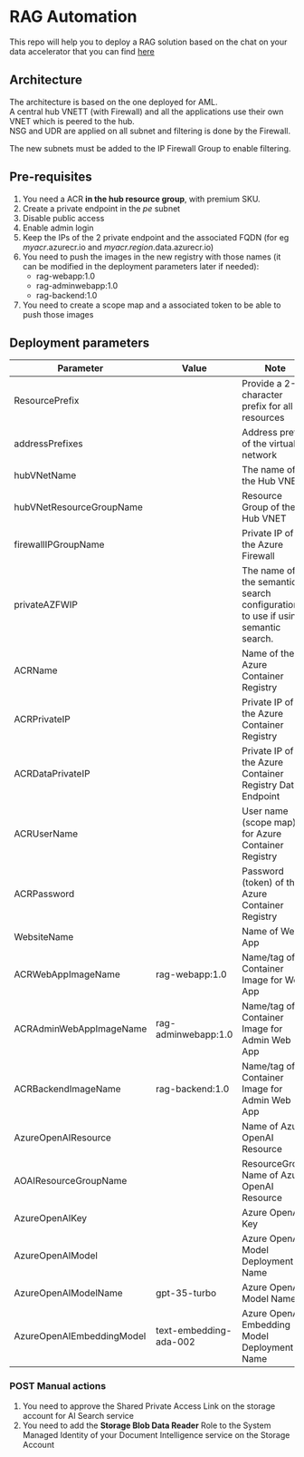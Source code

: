 # RAG Automation

This repo will help you to deploy a RAG solution based on the chat on your data accelerator that you can find [here](https://github.com/Azure-Samples/chat-with-your-data-solution-accelerator/tree/main)

## Architecture

The architecture is based on the one deployed for AML.  
A central hub VNETT (with Firewall) and all the applications use their own VNET which is peered to the hub.  
NSG and UDR are applied on all subnet and filtering is done by the Firewall.  

The new subnets must be added to the IP Firewall Group to enable filtering.

## Pre-requisites

1. You need a ACR **in the hub resource group**, with premium SKU.
2. Create a private endpoint in the *pe* subnet
3. Disable public access
3. Enable admin login
4. Keep the IPs of the 2 private endpoint and the associated FQDN (for eg *myacr*.azurecr.io and *myacr.region*.data.azurecr.io)
5. You need to push the images in the new registry with those names (it can be modified in the deployment parameters later if needed):
    - rag-webapp:1.0
    - rag-adminwebapp:1.0
    - rag-backend:1.0
6. You need to create a scope map and a associated token to be able to push those images

## Deployment parameters

| Parameter | Value | Note |
| --- | --- | ------------- |
|ResourcePrefix||Provide a 2-13 character prefix for all resources|
|addressPrefixes||Address prefix of the virtual network| 
|hubVNetName||The name of the Hub VNET|
|hubVNetResourceGroupName||Resource Group of the Hub VNET|
|firewallIPGroupName||Private IP of the Azure Firewall|
|privateAZFWIP||The name of the semantic search configuration to use if using semantic search.|
|ACRName||Name of the Azure Container Registry|
|ACRPrivateIP||Private IP of the Azure Container Registry|
|ACRDataPrivateIP||Private IP of the Azure Container Registry Data Endpoint|
|ACRUserName||User name (scope map) for Azure Container Registry|
|ACRPassword||Password (token) of the Azure Container Registry|
|WebsiteName||Name of Web App|
|ACRWebAppImageName|rag-webapp:1.0|Name/tag of Container Image for Web App| 
|ACRAdminWebAppImageName|rag-adminwebapp:1.0|Name/tag of Container Image for Admin Web App|
|ACRBackendImageName|rag-backend:1.0|Name/tag of Container Image for Admin Web App|
|AzureOpenAIResource||Name of Azure OpenAI Resource|
|AOAIResourceGroupName||ResourceGroup Name of Azure OpenAI Resource|
|AzureOpenAIKey||Azure OpenAI Key|
|AzureOpenAIModel||Azure OpenAI Model Deployment Name|
|AzureOpenAIModelName|gpt-35-turbo|Azure OpenAI Model Name|
|AzureOpenAIEmbeddingModel|text-embedding-ada-002|Azure OpenAI Embedding Model Deployment Name|

### POST Manual actions

1. You need to approve the Shared Private Access Link on the storage account for AI Search service
2. You need to add the **Storage Blob Data Reader** Role to the System Managed Identity of your Document Intelligence service on the Storage Account